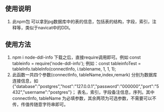 ## 使用说明
1. 此npm包 可以拿到pg数据库中的表的信息，包括表的结构，字段，索引，注释等，类似于navicat中的DDl。
## 使用方法
1. npm i node-ddl-info  下载之后，直接require调用即可。例如 const tableinfo = require('node-ddl-info');
例如：const tableinfoTest = tableInfo.tableInfo(connectInfo, i.tablename, 1, 1, 1);
2. 此函数一共四个参数(connectInfo, tableName,index,remark)
分别为数据库连接信息，如{"database":"postgres","host":"127.0.0.1","password":"000000","port":"5432","username":"postgres"}；
表名，索引，字段备注信息，序列。其中connectInfo, tableName 为必填参数，其余两项为可选参数，不需要可以不传，传值传随意字符串即可。
